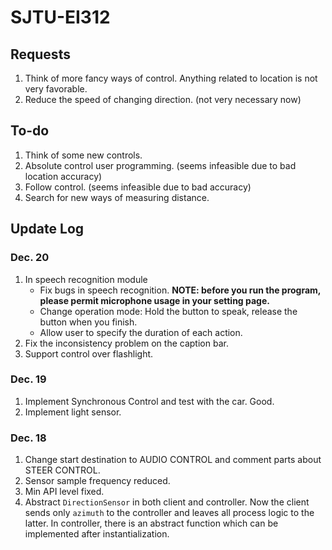 # SJTU-EI312
## Requests
1. Think of more fancy ways of control. Anything related to location is not very favorable.
2. Reduce the speed of changing direction. (not very necessary now)

## To-do
1. Think of some new controls.
2. Absolute control user programming. (seems infeasible due to bad location accuracy)
3. Follow control. (seems infeasible due to bad accuracy)
4. Search for new ways of measuring distance.

## Update Log
### Dec. 20
1. In speech recognition module
	- Fix bugs in speech recognition. **NOTE: before you run the program, please permit microphone usage in your setting page.**
	- Change operation mode: Hold the button to speak, release the button when you finish.
	- Allow user to specify the duration of each action.
2. Fix the inconsistency problem on the caption bar.
3. Support control over flashlight.

### Dec. 19
1. Implement Synchronous Control and test with the car. Good.
2. Implement light sensor.

### Dec. 18
1. Change start destination to AUDIO CONTROL and comment parts about STEER CONTROL.
2. Sensor sample frequency reduced.
3. Min API level fixed.
4. Abstract `DirectionSensor` in both client and controller. Now the client sends only `azimuth` to the controller and leaves all process logic to the latter. In controller, there is an abstract function which can be implemented after instantialization.
